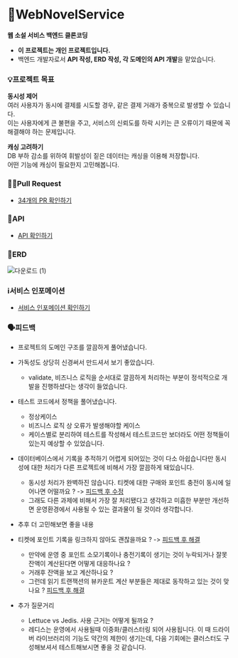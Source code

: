 # 📖WebNovelService
**웹 소설 서비스 백엔드 클론코딩**
- **이 프로젝트는 개인 프로젝트입니다.**
- 백엔드 개발자로서 **API 작성, ERD 작성, 각 도메인의 API 개발**을 맡았습니다.
### 💡프로젝트 목표
**동시성 제어** <br>
여러 사용자가 동시에 결제를 시도할 경우, 같은 결제 거래가 중복으로 발생할 수 있습니다. <br>
이는 사용자에게 큰 불편을 주고, 서비스의 신뢰도를 하락 시키는 큰 오류이기 때문에 꼭 해결해야 하는 문제입니다. <br>

**캐싱 고려하기** <br>
DB 부하 감소를 위하여 휘발성이 짙은 데이터는 캐싱을 이용해 저장합니다. <br>
어떤 기능에 캐싱이 필요한지 고민해봅니다.


### 👨‍💻Pull Request
- [34개의 PR 확인하기](https://github.com/suhjaesuk/webnovelservice/pulls?q=is%3Apr+is%3Aclosed)
### 📜API
- [API 확인하기](https://jade97.notion.site/API-4bd0995de6a84a49a63dc625ed69dbdd)

### 📝ERD
![다운로드 (1)](https://user-images.githubusercontent.com/110963294/234262228-914cabe1-1bee-4f8f-bd47-7c6888575960.png)

### ℹ️서비스 인포메이션
- [서비스 인포메이션 확인하기](https://jade97.notion.site/0039885760ba40b49b6a21743716dc92)

### 🗣️피드백
- 프로젝트의 도메인 구조를 깔끔하게 풀어냈습니다.
- 가독성도 상당히 신경써서 만드셔서 보기 좋았습니다.
    - validate, 비즈니스 로직을 순서대로 깔끔하게 처리하는 부분이 정석적으로 개발을 진행하셨다는 생각이 들었습니다.
- 테스트 코드에서 정책을 풀어냈습니다.
    - 정상케이스
    - 비즈니스 로직 상 오류가 발생해야할 케이스
    - 케이스별로 분리하여 테스트를 작성해서 테스트코드만 보더라도 어떤 정책들이 있는지 예상할 수 있었습니다.
- 데이터베이스에서 기록을 추적하기 어렵게 되어있는 것이 다소 아쉽습니다만 동시성에 대한 처리가 다른 프로젝트에 비해서 가장 깔끔하게 돼있습니다.
    - 동시성 처리가 완벽하진 않습니다. 티켓에 대한 구매와 포인트 충전이 동시에 일어나면 어떨까요 ? -> [피드백 후 수정](https://github.com/suhjaesuk/webnovelservice/pull/41)
    - 그래도 다른 과제에 비해서 가장 잘 처리됐다고 생각하고 미흡한 부분만 개선하면 운영환경에서 사용될 수 있는 결과물이 될 것이라 생각합니다.
- 추후 더 고민해보면 좋을 내용
 - 티켓에 포인트 기록을 링크하지 않아도 괜찮을까요 ? -> [피드백 후 해결](https://github.com/suhjaesuk/webnovelservice/pull/43)
    - 만약에 운영 중 포인트 소모기록이나 충전기록이 생기는 것이 누락되거나 잘못 잔액이 계산된다면 어떻게 대응하나요 ?
    - 거래후 잔액을 보고 계산하나요 ?
    - 그런데 읽기 트랜잭션의 뷰카운트 계산 부분들은 제대로 동작하고 있는 것이 맞나요 ? [피드백 후 해결](https://github.com/suhjaesuk/webnovelservice/pull/42)


 - 추가 질문거리
    - Lettuce vs Jedis. 사용 근거는 어떻게 될까요 ?
    - 레디스는 운영에서 사용될때 이중화/클러스터링 되어 사용됩니다. 이 때 드라이버 라이브러리의 기능도 약간의 제한이 생기는데, 다음 기회에는 클러스터도 구성해보셔서 테스트해보시면 좋을 것 같습니다.

